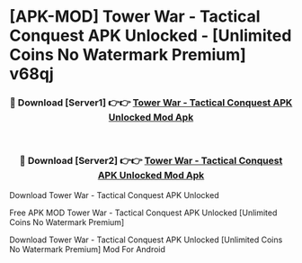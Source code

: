 # [APK-MOD] Tower War - Tactical Conquest APK Unlocked - [Unlimited Coins No Watermark Premium] v68qj



<div align="center">
<h3>🔴 Download [Server1] 👉👉 <a href="https://momento.my/?title=Tower_War_-_Tactical_Conquest_APK_Unlocked">Tower War - Tactical Conquest APK Unlocked Mod Apk</a></h3><br>

<h3>🔴 Download [Server2] 👉👉 <a href="https://momento.my/?title=Tower_War_-_Tactical_Conquest_APK_Unlocked">Tower War - Tactical Conquest APK Unlocked Mod Apk</a></h3>
</div>



Download Tower War - Tactical Conquest APK Unlocked 

Free APK MOD Tower War - Tactical Conquest APK Unlocked [Unlimited Coins No Watermark Premium]

Download Tower War - Tactical Conquest APK Unlocked [Unlimited Coins No Watermark Premium] Mod For Android
